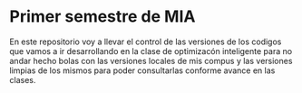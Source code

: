 # Primer semestre de MIA

En este repositorio voy a llevar el control de las versiones de los codigos que vamos a ir desarrollando en la clase de optimizacón inteligente para no andar hecho bolas con las versiones locales de mis compus y las versiones limpias de los mismos para poder consultarlas conforme avance en las clases.

